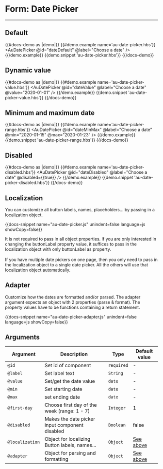 # Form: Date Picker

---


## Default 

{{#docs-demo as |demo|}}
  {{#demo.example name='au-date-picker.hbs'}}
    <AuDatePicker @id="dateDefault" @label="Choose a date" />
  {{/demo.example}}
  {{demo.snippet 'au-date-picker.hbs'}}
{{/docs-demo}}

## Dynamic value

{{#docs-demo as |demo|}}
  {{#demo.example name='au-date-picker-value.hbs'}}
    <AuDatePicker @id="dateValue" @label="Choose a date" @value="2020-01-01" />
  {{/demo.example}}
  {{demo.snippet 'au-date-picker-value.hbs'}}
{{/docs-demo}}

## Minimum and maximum date

{{#docs-demo as |demo|}}
  {{#demo.example name='au-date-picker-range.hbs'}}
    <AuDatePicker  @id="dateMinMax" @label="Choose a date" @min="2020-01-15" @max="2020-01-23" />
  {{/demo.example}}
  {{demo.snippet 'au-date-picker-range.hbs'}}
{{/docs-demo}}

## Disabled

{{#docs-demo as |demo|}}
  {{#demo.example name='au-date-picker-disabled.hbs'}}
    <AuDatePicker  @id="dateDisabled" @label="Choose a date" @disabled={{true}} />
  {{/demo.example}}
  {{demo.snippet 'au-date-picker-disabled.hbs'}}
{{/docs-demo}}

## Localization

You can customize all button labels, names, placeholders... by passing in a localization object.

{{docs-snippet name="au-date-picker.js" unindent=false language=js showCopy=false}}

It is not required to pass in all object properties. If you are only interested in changing the buttonLabel property value, it suffices to pass in the localization object with only buttonLabel as property. <br> <br>
If you have multiple date pickers on one page, then you only need to pass in the localization object to a single date picker. All the others will use that localization object automatically. 

## Adapter

Customize how the dates are formatted and/or parsed. The adapter argument expects an object with 2 properties (parse & format). The property values have to be functions containing a return statement.

{{docs-snippet name="au-date-picker-adapter.js" unindent=false language=js showCopy=false}}



## Arguments

| Argument      | Description | Type | Default value |
| ------------- | ----------- | ---- | ------------- |
| `@id` | Set id of component  | `required` | - |
| `@label` | Set label text  | `String` | - |
| `@value` | Set/get the date value  | `date` | - |
| `@min` | Set starting date | `date` | - |
| `@max` | set ending date | `date` | - |
| `@first-day` | Choose first day of the week (range: 1 - 7) | `Integer` | 1 |
| `@disabled` | Makes the date picker input component disabled | `Boolean` | false |
| `@localization` | Object for localizing Button labels, names... | `Object` | [See above](#localization) |
| `@adapter` | Object for parsing and formatting | `Object` | [See above](#adapter) |
